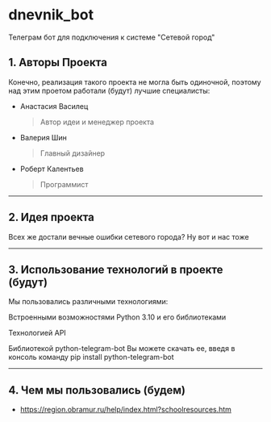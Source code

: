 # dnevnik_bot
Телеграм бот для подключения к системе "Сетевой город"


<!-- Для тестировщиков: управление на стрелочки, прыжок - пробел! <3 -->
## 1. Авторы Проекта
Конечно, реализация такого проекта не могла быть одиночной, поэтому над этим проетом работали (будут) лучшие специалисты:

* Анастасия Василец
  > Автор идеи и менеджер проекта

* Валерия Шин
  > Главный дизайнер

* Роберт Калентьев 
  > Программист 

---
## 2. Идея проекта
Всех же достали вечные ошибки сетевого города? Ну вот и нас тоже

---
## 3. Использование технологий в проекте (будут)
  Мы пользовались различными технологиями:

Встроенными возможностями Python 3.10 и его библиотеками

Технологией API

Библиотекой python-telegram-bot
Вы можете скачать ее, введя в консоль команду pip install python-telegram-bot

---
## 4. Чем мы пользовались (будем)
* https://region.obramur.ru/help/index.html?schoolresources.htm
